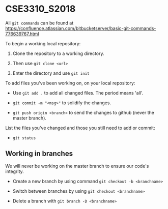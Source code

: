 # CSE3310_S2018

All `git commands` can be found at https://confluence.atlassian.com/bitbucketserver/basic-git-commands-776639767.html

To begin a working local repository:

1. Clone the repository to a working directory.

2. Then use `git clone <url>`

3. Enter the directory and use `git init`


To add files you've been working on, on your local repository:

- Use `git add .` to add all changed files. The period means 'all'.

- `git commit -m "<msg>"` to solidify the changes.

- `git push origin <branch>` to send the changes to github (never the master branch).


List the files you've changed and those you still need to add or commit:

- `git status`

## Working in branches

We will never be working on the master branch to ensure our code's integrity.

- Create a new branch by using command `git checkout -b <branchname>`

- Switch between branches by using `git checkout <branchname>`

- Delete a branch with `git branch -D <branchname>`

